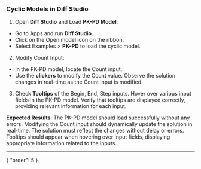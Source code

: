 ### Cyclic Models in Diff Studio

1. Open **Diff Studio** and Load **PK-PD Model**:
* Go to Apps and run **Diff Studio**.
* Click on the Open model icon on the ribbon.
* Select Examples > **PK-PD** to load the cyclic model.
2. Modify Count Input:
* In the PK-PD model, locate the Count input.
* Use the **clickers** to modify the Count value. Observe the solution changes in real-time as the Count input is modified.
3. Check **Tooltips** of the Begin, End, Step inputs. Hover over various input fields in the PK-PD model. Verify that tooltips are displayed correctly, providing relevant information for each input.

**Expected Results**: The PK-PD model should load successfully without any errors. Modifying the Count input should dynamically update the solution in real-time. The solution must reflect the changes without delay or errors. Tooltips should appear when hovering over input fields, displaying appropriate information related to the inputs.

---
{
  "order": 5
}